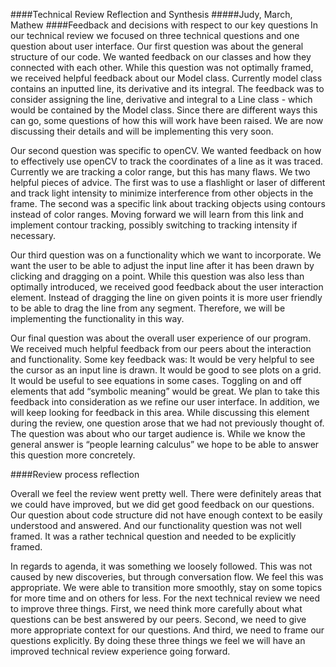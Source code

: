 ####Technical Review Reflection and Synthesis
#####Judy, March, Mathew
####Feedback and decisions with respect to our key questions
In our technical review we focused on three technical questions and one question about user interface. Our first question was about the general structure of our code. We wanted feedback on our classes and how they connected with each other. While this question was not optimally framed, we received helpful feedback about our Model class. Currently model class contains an inputted line, its derivative and its integral. The feedback was to consider assigning the line, derivative and integral to a Line class - which would be contained by the Model class. Since there are different ways this can go, some questions of how this will work have been raised. We are now discussing their details and will be implementing this very soon. 

Our second question was specific to openCV. We wanted feedback on how to effectively use openCV to track the coordinates of a line as it was traced. Currently we are tracking a color range, but this has many flaws. We two helpful pieces of advice. The first was to use a flashlight or laser of different and track light intensity to minimize interference from other objects in the frame. The second was a specific link about tracking objects using contours instead of color ranges. Moving forward we will learn from this link and implement contour tracking, possibly switching to tracking intensity if necessary. 

Our third question was on a functionality which we want to incorporate. We want the user to be able to adjust the input line after it has been drawn by clicking and dragging on a point. While this question was also less than optimally introduced, we received good feedback about the user interaction element. Instead of dragging the line on given points it is more user friendly to be able to drag the line from any segment. Therefore, we will be implementing the functionality in this way.

Our final question was about the overall user experience of our program. We received much helpful feedback from our peers about the interaction and functionality. Some key feedback was: It would be very helpful to see the cursor as an input line is drawn. It would be good to see plots on a grid. It would be useful to see equations in some cases. Toggling on and off elements that add “symbolic meaning” would be great. We plan to take this feedback into consideration as we refine our user interface. In addition, we will keep looking for feedback in this area. While discussing this element during the review, one question arose that we had not previously thought of. The question was about who our target audience is. While we know the general answer is “people learning calculus” we hope to be able to answer this question more concretely.

####Review process reflection

Overall we feel the review went pretty well. There were definitely areas that we could have improved, but we did get good feedback on our questions. Our question about code structure did not have enough context to be easily understood and answered. And our functionality question was not well framed. It was a rather technical question and needed to be explicitly framed. 

In regards to agenda, it was something we loosely followed. This was not caused by new discoveries, but through conversation flow. We feel this was appropriate. We were able to transition more smoothly, stay on some topics for more time and on others for less. For the next technical review we need to improve three things. First, we need think more carefully about what questions can be best answered by our peers. Second, we need to give more appropriate context for our questions. And third, we need to frame our questions explicitly. By doing these three things we feel we will have an improved technical review experience going forward.
